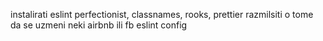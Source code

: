 instalirati eslint perfectionist, classnames, rooks, prettier
razmilsiti o tome da se uzmeni neki airbnb ili fb eslint config
